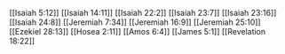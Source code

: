 [[Isaiah 5:12]]
[[Isaiah 14:11]]
[[Isaiah 22:2]]
[[Isaiah 23:7]]
[[Isaiah 23:16]]
[[Isaiah 24:8]]
[[Jeremiah 7:34]]
[[Jeremiah 16:9]]
[[Jeremiah 25:10]]
[[Ezekiel 28:13]]
[[Hosea 2:11]]
[[Amos 6:4]]
[[James 5:1]]
[[Revelation 18:22]]
